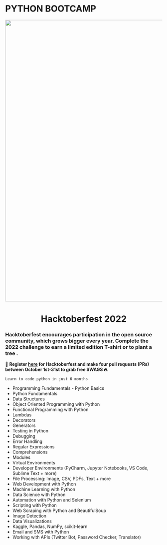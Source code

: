 # PYTHON BOOTCAMP
<p align="center">
    <a href="https://hacktoberfest.digitalocean.com/">
      <img src="https://github.com/karanS08/ctf-tools-for-forensics/blob/main/assets/Email%20Banners-Dark.png" width=900px>
    </a>
</p>

<h1 align="center"> Hacktoberfest 2022 </h1>

###   Hacktoberfest encourages participation in the open source community, which grows bigger every year. Complete the 2022 challenge to earn a limited edition T-shirt or to plant a tree .

📢 **Register [here](https://hacktoberfest.digitalocean.com) for Hacktoberfest and make four pull requests (PRs) between October 1st-31st to grab free SWAGS 🔥.**

 ``Learn to code python in just 6 months``

- Programming Fundamentals
- Python Basics
- Python Fundamentals
- Data Structures
- Object Oriented Programming with Python
- Functional Programming with Python
- Lambdas
- Decorators
- Generators
- Testing in Python
- Debugging
- Error Handling
- Regular Expressions
- Comprehensions
- Modules
- Virtual Environments
- Developer Environments (PyCharm, Jupyter Notebooks, VS Code, Sublime Text + more)
- File Processing: Image, CSV, PDFs, Text + more
- Web Development with Python
- Machine Learning with Python
- Data Science with Python
- Automation with Python and Selenium
- Scripting with Python
- Web Scraping with Python and BeautifulSoup
- Image Detection
- Data Visualizations
- Kaggle, Pandas, NumPy, scikit-learn
- Email and SMS with Python
- Working with APIs (Twitter Bot, Password Checker, Translator)

